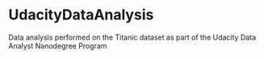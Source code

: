 # UdacityDataAnalysis
Data analysis performed on the Titanic dataset as part of the Udacity Data Analyst Nanodegree Program 

